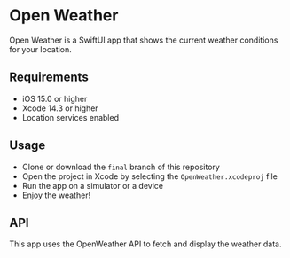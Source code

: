 # Open Weather

Open Weather is a SwiftUI app that shows the current weather conditions for your location.

## Requirements

- iOS 15.0 or higher
- Xcode 14.3 or higher
- Location services enabled

## Usage

- Clone or download the `final` branch of this repository
- Open the project in Xcode by selecting the `OpenWeather.xcodeproj` file
- Run the app on a simulator or a device
- Enjoy the weather!


## API

This app uses the OpenWeather API to fetch and display the weather data.


